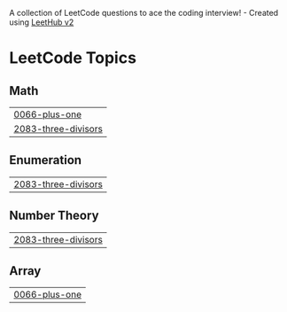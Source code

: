 A collection of LeetCode questions to ace the coding interview! - Created using [LeetHub v2](https://github.com/arunbhardwaj/LeetHub-2.0)
<!---LeetCode Topics Start-->
# LeetCode Topics
## Math
|  |
| ------- |
| [0066-plus-one](https://github.com/jomyseb811/Leetcode/tree/master/0066-plus-one) |
| [2083-three-divisors](https://github.com/jomyseb811/Leetcode/tree/master/2083-three-divisors) |
## Enumeration
|  |
| ------- |
| [2083-three-divisors](https://github.com/jomyseb811/Leetcode/tree/master/2083-three-divisors) |
## Number Theory
|  |
| ------- |
| [2083-three-divisors](https://github.com/jomyseb811/Leetcode/tree/master/2083-three-divisors) |
## Array
|  |
| ------- |
| [0066-plus-one](https://github.com/jomyseb811/Leetcode/tree/master/0066-plus-one) |
<!---LeetCode Topics End-->